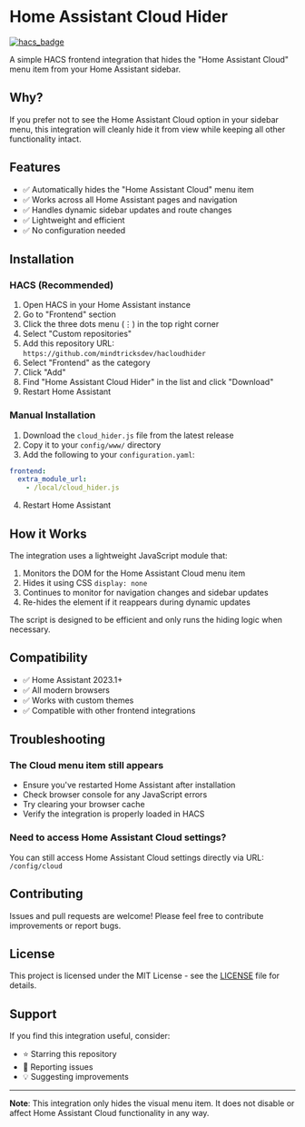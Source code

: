 # Home Assistant Cloud Hider

[![hacs_badge](https://img.shields.io/badge/HACS-Custom-orange.svg)](https://github.com/custom-components/hacs)

A simple HACS frontend integration that hides the "Home Assistant Cloud" menu item from your Home Assistant sidebar.

## Why?

If you prefer not to see the Home Assistant Cloud option in your sidebar menu, this integration will cleanly hide it from view while keeping all other functionality intact.

## Features

- ✅ Automatically hides the "Home Assistant Cloud" menu item
- ✅ Works across all Home Assistant pages and navigation
- ✅ Handles dynamic sidebar updates and route changes
- ✅ Lightweight and efficient
- ✅ No configuration needed

## Installation

### HACS (Recommended)

1. Open HACS in your Home Assistant instance
2. Go to "Frontend" section
3. Click the three dots menu (⋮) in the top right corner
4. Select "Custom repositories"
5. Add this repository URL: `https://github.com/mindtricksdev/hacloudhider`
6. Select "Frontend" as the category
7. Click "Add"
8. Find "Home Assistant Cloud Hider" in the list and click "Download"
9. Restart Home Assistant

### Manual Installation

1. Download the `cloud_hider.js` file from the latest release
2. Copy it to your `config/www/` directory
3. Add the following to your `configuration.yaml`:

```yaml
frontend:
  extra_module_url:
    - /local/cloud_hider.js
```

4. Restart Home Assistant

## How it Works

The integration uses a lightweight JavaScript module that:

1. Monitors the DOM for the Home Assistant Cloud menu item
2. Hides it using CSS `display: none`
3. Continues to monitor for navigation changes and sidebar updates
4. Re-hides the element if it reappears during dynamic updates

The script is designed to be efficient and only runs the hiding logic when necessary.

## Compatibility

- ✅ Home Assistant 2023.1+
- ✅ All modern browsers
- ✅ Works with custom themes
- ✅ Compatible with other frontend integrations

## Troubleshooting

### The Cloud menu item still appears

- Ensure you've restarted Home Assistant after installation
- Check browser console for any JavaScript errors
- Try clearing your browser cache
- Verify the integration is properly loaded in HACS

### Need to access Home Assistant Cloud settings?

You can still access Home Assistant Cloud settings directly via URL: `/config/cloud`

## Contributing

Issues and pull requests are welcome! Please feel free to contribute improvements or report bugs.

## License

This project is licensed under the MIT License - see the [LICENSE](LICENSE) file for details.

## Support

If you find this integration useful, consider:

- ⭐ Starring this repository
- 🐛 Reporting issues
- 💡 Suggesting improvements

---

**Note**: This integration only hides the visual menu item. It does not disable or affect Home Assistant Cloud functionality in any way.
